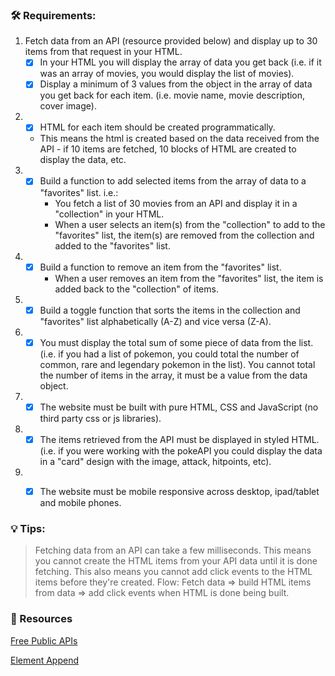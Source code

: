 ### 🛠 Requirements:

1. Fetch data from an API (resource provided below) and display up to 30 items from that request in your HTML.
   - [x] In your HTML you will display the array of data you get back (i.e. if it was an array of movies, you would display the list of movies).
   - [x] Display a minimum of 3 values from the object in the array of data you get back for each item. (i.e. movie name, movie description, cover image).
2. - [x]  HTML for each item should be created programmatically. 
    - This means the html is created  based on the data received from the API - if 10 items are fetched, 10 blocks of HTML are created to display the data, etc.
3. - [x] Build a function to add selected items from the array of data to a "favorites" list. i.e.:
        - You fetch a list of 30 movies from an API and display it in a "collection" in your HTML.
        - When a user selects an item(s) from the "collection" to add to the "favorites" list, the item(s) are removed from the collection and added to the "favorites" list.
4. - [x] Build a function to remove an item from the "favorites" list.
     - When a user removes an item from the "favorites" list, the item is added back to the "collection" of items.
5. - [x] Build a toggle function that sorts the items in the collection and "favorites" list alphabetically (A-Z) and vice versa (Z-A).
6.  - [x] You must display the total sum of some piece of data from the list. (i.e. if you had a list of pokemon, you could total the number of common, rare and legendary pokemon in the list). You cannot total the number of items in the array, it must be a value from the data object.
7.  - [x] The website must be built with pure HTML, CSS and JavaScript (no third party css or js libraries).
8. - [x] The items retrieved from the API must be displayed in styled HTML. (i.e. if you were working with the pokeAPI you could display the data in a "card" design with the image, attack, hitpoints, etc).
9.  - [x] The website must be mobile responsive across desktop, ipad/tablet and mobile phones.


### 💡 Tips:
> Fetching data from an API can take a few milliseconds. This means you cannot create the HTML items from your API data until it is done fetching. This also means you cannot add click events to the HTML items before they're created.
    Flow: Fetch data => build HTML items from data => add click events when HTML is done being built.


### 📁 Resources
[Free Public APIs](https://github.com/public-apis/public-apis)

[Element Append](https://developer.mozilla.org/en-US/docs/Web/API/Element/append)